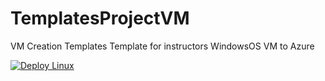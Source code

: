 # TemplatesProjectVM
VM Creation Templates 
Template for instructors WindowsOS VM to Azure
 
[![Deploy Linux](https://aka.ms/deploytoazurebutton)](https://portal.azure.com/#create/Microsoft.Template/uri/https%3A%2F%2Fraw.githubusercontent.com%2FMarkusGaming1989%2FinstructorVMtemplates%2Frefs%2Fheads%2Fmain%2Fubuntu.json)

 
